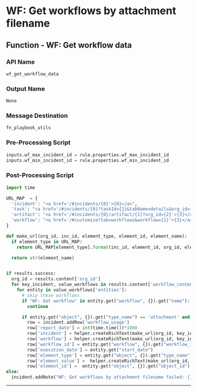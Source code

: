 <!--
    DO NOT MANUALLY EDIT THIS FILE
    THIS FILE IS AUTOMATICALLY GENERATED WITH resilient-circuits codegen
-->

# WF: Get workflows by attachment filename

## Function - WF: Get workflow data

### API Name
`wf_get_workflow_data`

### Output Name
`None`

### Message Destination
`fn_playbook_utils`

### Pre-Processing Script
```python
inputs.wf_max_incident_id = rule.properties.wf_max_incident_id
inputs.wf_min_incident_id = rule.properties.wf_min_incident_id
```

### Post-Processing Script
```python
import time

URL_MAP  = {
  'incident': "<a href='/#incidents/{0}'>{0}</a>",
  'task': "<a href='/#incidents/{0}?taskId={1}&tabName=details&org_id={2}'>{3}</a>",
  'artifact': "<a href='/#incidents/{0}/artifact/{1}?org_id={2}'>{3}</a>",
  'workflow': "<a href='/#customize?tab=workflows&workflow={1}'>{3}</a>"
}

def make_url(org_id, inc_id, element_type, element_id, element_name):
  if element_type in URL_MAP:
    return URL_MAP[element_type].format(inc_id, element_id, org_id, element_name)

  return str(element_name)


if results.success:
  org_id = results.content['org_id']
  for key_incident, value_workflows in results.content['workflow_content'].items():
    for entity in value_workflows['entities']:
      # skip these workflows
      if "WF: Get workflow" in entity.get("workflow", {}).get("name"):
        continue

      if entity.get("object", {}).get("type_name") == 'attachment' and entity.get("object", {}).get("object_name") == attachment.name:
        row = incident.addRow('workflow_usage')
        row['report_date'] = int(time.time())*1000
        row['incident'] = helper.createRichText(make_url(org_id, key_incident, 'incident', entity.get("object", {}).get("object_id"), entity.get("object", {}).get("object_name")))
        row['workflow'] = helper.createRichText(make_url(org_id, key_incident, 'workflow', entity.get("workflow", {}).get("workflow_id"), entity.get("workflow", {}).get("name")))
        row['workflow_id'] = entity.get("workflow", {}).get("workflow_id")
        row['execution_date'] = entity.get("start_date")
        row['element_type'] = entity.get("object", {}).get("type_name")
        row['element_value'] =  helper.createRichText(make_url(org_id, key_incident, entity.get("object", {}).get("type_name"), entity.get("object", {}).get("object_id"), entity.get("object", {}).get("object_name")))
        row['element_id'] =  entity.get("object", {}).get("object_id")
else:
  incident.addNote("WF: Get workflows by attachment filename failed: {}".format(results.reason))
```

---

